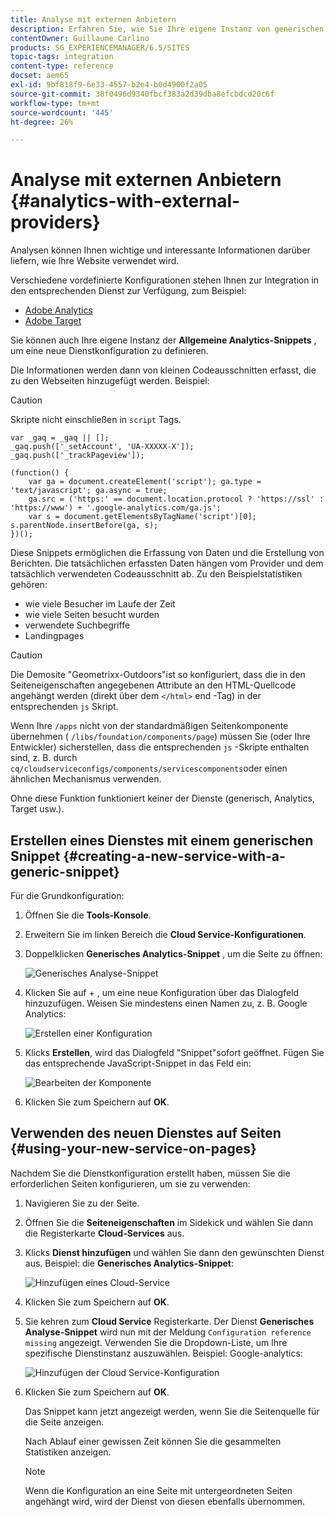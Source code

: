 ```yaml
---
title: Analyse mit externen Anbietern
description: Erfahren Sie, wie Sie Ihre eigene Instanz von generischen Analytics-Snippets konfigurieren, um eine neue Dienstkonfiguration zu definieren.
contentOwner: Guillaume Carlino
products: SG_EXPERIENCEMANAGER/6.5/SITES
topic-tags: integration
content-type: reference
docset: aem65
exl-id: 9bf818f9-6e33-4557-b2e4-b0d4900f2a05
source-git-commit: 38f0496d9340fbcf383a2d39dba8efcbdcd20c6f
workflow-type: tm+mt
source-wordcount: '445'
ht-degree: 26%

---
```



# Analyse mit externen Anbietern {#analytics-with-external-providers}

Analysen können Ihnen wichtige und interessante Informationen darüber liefern, wie Ihre Website verwendet wird.

Verschiedene vordefinierte Konfigurationen stehen Ihnen zur Integration in den entsprechenden Dienst zur Verfügung, zum Beispiel:

* [Adobe Analytics](/help/sites-administering/adobeanalytics.md)
* [Adobe Target](/help/sites-administering/target.md)

Sie können auch Ihre eigene Instanz der **Allgemeine Analytics-Snippets** , um eine neue Dienstkonfiguration zu definieren.

Die Informationen werden dann von kleinen Codeausschnitten erfasst, die zu den Webseiten hinzugefügt werden. Beispiel:

>[!CAUTION]
>
>Skripte nicht einschließen in `script` Tags.

```
var _gaq = _gaq || [];
_gaq.push(['_setAccount', 'UA-XXXXX-X']);
_gaq.push(['_trackPageview']);

(function() {
    var ga = document.createElement('script'); ga.type = 'text/javascript'; ga.async = true;
    ga.src = ('https:' == document.location.protocol ? 'https://ssl' : 'https://www') + '.google-analytics.com/ga.js';
    var s = document.getElementsByTagName('script')[0]; s.parentNode.insertBefore(ga, s);
})();
```

Diese Snippets ermöglichen die Erfassung von Daten und die Erstellung von Berichten. Die tatsächlichen erfassten Daten hängen vom Provider und dem tatsächlich verwendeten Codeausschnitt ab. Zu den Beispielstatistiken gehören:

* wie viele Besucher im Laufe der Zeit
* wie viele Seiten besucht wurden
* verwendete Suchbegriffe
* Landingpages

>[!CAUTION]
>
>Die Demosite &quot;Geometrixx-Outdoors&quot;ist so konfiguriert, dass die in den Seiteneigenschaften angegebenen Attribute an den HTML-Quellcode angehängt werden (direkt über dem `</html>` end -Tag) in der entsprechenden `js` Skript.
>
>Wenn Ihre `/apps` nicht von der standardmäßigen Seitenkomponente übernehmen ( `/libs/foundation/components/page`) müssen Sie (oder Ihre Entwickler) sicherstellen, dass die entsprechenden `js` -Skripte enthalten sind, z. B. durch `cq/cloudserviceconfigs/components/servicescomponents`oder einen ähnlichen Mechanismus verwenden.
>
>Ohne diese Funktion funktioniert keiner der Dienste (generisch, Analytics, Target usw.).

## Erstellen eines Dienstes mit einem generischen Snippet {#creating-a-new-service-with-a-generic-snippet}

Für die Grundkonfiguration:

1. Öffnen Sie die **Tools-Konsole**.
1. Erweitern Sie im linken Bereich die **Cloud Service-Konfigurationen**.
1. Doppelklicken **Generisches Analytics-Snippet** , um die Seite zu öffnen:

   ![Generisches Analyse-Snippet](assets/analytics_genericoverview.png)

1. Klicken Sie auf + , um eine neue Konfiguration über das Dialogfeld hinzuzufügen. Weisen Sie mindestens einen Namen zu, z. B. Google Analytics:

   ![Erstellen einer Konfiguration](assets/analytics_addconfig.png)

1. Klicks **Erstellen**, wird das Dialogfeld &quot;Snippet&quot;sofort geöffnet. Fügen Sie das entsprechende JavaScript-Snippet in das Feld ein:

   ![Bearbeiten der Komponente](assets/analytics_snippet.png)

1. Klicken Sie zum Speichern auf **OK**.

## Verwenden des neuen Dienstes auf Seiten {#using-your-new-service-on-pages}

Nachdem Sie die Dienstkonfiguration erstellt haben, müssen Sie die erforderlichen Seiten konfigurieren, um sie zu verwenden:

1. Navigieren Sie zu der Seite.
1. Öffnen Sie die **Seiteneigenschaften** im Sidekick und wählen Sie dann die Registerkarte **Cloud-Services** aus.
1. Klicks **Dienst hinzufügen** und wählen Sie dann den gewünschten Dienst aus. Beispiel: die **Generisches Analytics-Snippet**:

   ![Hinzufügen eines Cloud-Service](assets/analytics_selectservice.png)

1. Klicken Sie zum Speichern auf **OK**.
1. Sie kehren zum **Cloud Service** Registerkarte. Der Dienst **Generisches Analyse-Snippet** wird nun mit der Meldung `Configuration reference missing` angezeigt. Verwenden Sie die Dropdown-Liste, um Ihre spezifische Dienstinstanz auszuwählen. Beispiel: Google-analytics:

   ![Hinzufügen der Cloud Service-Konfiguration](assets/analytics_selectspecificservice.png)

1. Klicken Sie zum Speichern auf **OK**.

   Das Snippet kann jetzt angezeigt werden, wenn Sie die Seitenquelle für die Seite anzeigen.

   Nach Ablauf einer gewissen Zeit können Sie die gesammelten Statistiken anzeigen.

   >[!NOTE]
   >
   >Wenn die Konfiguration an eine Seite mit untergeordneten Seiten angehängt wird, wird der Dienst von diesen ebenfalls übernommen.
